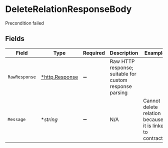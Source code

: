 # DeleteRelationResponseBody

Precondition failed


## Fields

| Field                                                     | Type                                                      | Required                                                  | Description                                               | Example                                                   |
| --------------------------------------------------------- | --------------------------------------------------------- | --------------------------------------------------------- | --------------------------------------------------------- | --------------------------------------------------------- |
| `RawResponse`                                             | [*http.Response](https://pkg.go.dev/net/http#Response)    | :heavy_minus_sign:                                        | Raw HTTP response; suitable for custom response parsing   |                                                           |
| `Message`                                                 | **string*                                                 | :heavy_minus_sign:                                        | N/A                                                       | Cannot delete relation because it is linked to contracts. |